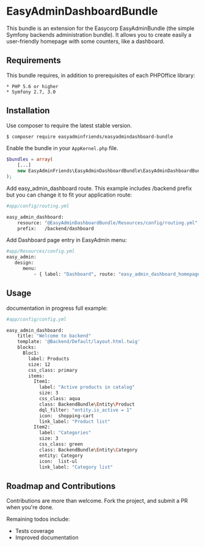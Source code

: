 # EasyAdminDashboardBundle

This bundle is an extension for the Easycorp EasyAdminBundle
(the simple Symfony backends administration bundle). It 
allows you to create easily a user-friendly homepage with
some counters, like a dashboard.

## Requirements

This bundle requires, in addition to prerequisites of each PHPOffice library:

    * PHP 5.6 or higher
    * Symfony 2.7, 3.0
    
## Installation

Use composer to require the latest stable version.

````bash
$ composer require easyadminfriends/easyadmindashboard-bundle
````

Enable the bundle in your `AppKernel.php` file.

````php
$bundles = array(
    [...]
    new EasyAdminFriends\EasyAdminDashboardBundle\EasyAdminDashboardBundle(),
);
````
Add easy_admin_dashboard route. This example includes /backend prefix but you can change it to fit your application route:
````bash
#app/config/routing.yml

easy_admin_dashboard:
    resource: "@EasyAdminDashboardBundle/Resources/config/routing.yml"
    prefix:   /backend/dashboard
````

Add Dashboard page entry in EasyAdmin menu:
````bash
#app/Resources/config.yml
easy_admin:
   design:
      menu: 
          - { label: "Dashboard", route: "easy_admin_dashboard_homepage", default: true, icon: 'dashboard'}
````          

## Usage
documentation in progress
full example:
````bash
#app/config/config.yml

easy_admin_dashboard:
    title: "Welcome to backend"
    template: '@Backend/Default/layout.html.twig'
    blocks:
      Bloc1:
        label: Products
        size: 12
        css_class: primary
        items:
          Item1:
            label: "Active products in catalog"
            size: 3
            css_class: aqua
            class: BackendBundle\Entity\Product
            dql_filter: "entity.is_active = 1"
            icon:  shopping-cart
            link_label: "Product list"
          Item2:
            label: "Categories"
            size: 3
            css_class: green
            class: BackendBundle\Entity\Category
            entity: Category
            icon:  list-ul
            link_label: "Category list"
````

## Roadmap and Contributions

Contributions are more than welcome. Fork the project, and submit a PR when you're done.

Remaining todos include:

* Tests coverage
* Improved documentation
